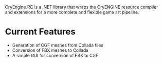 CryEngine.RC is a .NET library that wraps the CryENGINE resource compiler and extensions for a more complete and flexible game art pipeline.

# Current Features

* Generation of CGF meshes from Collada files
* Conversion of FBX meshes to Collada
* A simple GUI for conversion of FBX to CGF
